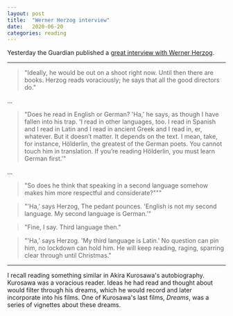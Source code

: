 ```yaml
---
layout: post
title:  "Werner Herzog interview"
date:   2020-06-20
categories: reading
---
```


Yesterday the Guardian published a [great interview with Werner Herzog](https://www.theguardian.com/film/2020/jun/19/werner-herzog-im-fascinated-by-trash-tv-the-poet-must-not-avert-his-eyes).

---

> "Ideally, he would be out on a shoot right now. Until then there are books. Herzog reads voraciously; he says that all the good directors do."

...

> "Does he read in English or German? 'Ha,' he says, as though I have fallen into his trap. 'I read in other languages, too. I read in Spanish and I read in Latin and I read in ancient Greek and I read in, er, whatever. But it doesn’t matter. It depends on the text. I mean, take, for instance, Hölderlin, the greatest of the German poets. You cannot touch him in translation. If you’re reading Hölderlin, you must learn German first.'"

...

> "So does he think that speaking in a second language somehow makes him more respectful and considerate?"""

> "'Ha,' says Herzog, The pedant pounces. 'English is not my second language. My second language is German.'"

> "Fine, I say. Third language then."

> "'Ha,' says Herzog. 'My third language is Latin.' No question can pin him, no lockdown can hold him. He will keep reading, raging, sparring clear through until Christmas."

---

I recall reading something similar in Akira Kurosawa's autobiography. Kurosawa was a voracious reader. Ideas he had read and thought about would filter through his dreams, which he would record and later incorporate into his films. One of Kurosawa's last films, _Dreams_, was a series of vignettes about these dreams.
